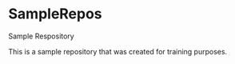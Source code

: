 # SampleRepos
Sample Respository

This is a sample repository that was created for training purposes.
